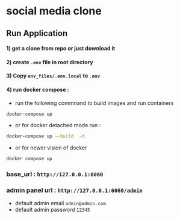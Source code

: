 # social media clone

## Run Application

#### 1) get a clone from repo or just download it
#### 2) create `.env` file in root directory  
#### 3) Copy `env_files/.env.local` to `.env`
#### 4) run docker compose :

- run the following commnand to build images and run containers
```sh
docker-compose up 
 ```
- or for docker detached mode run :
```sh
docker-compose up --build  -d
 ```
- or for newer vision of docker 
```sh
docker compose up
 ```
### base_url : `http://127.0.0.1:6060`
### admin panel url : `http://127.0.0.1:6060/admin`
- default admin email `admin@admin.com`
- default admin password `12345`